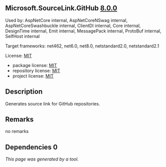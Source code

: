 Microsoft.SourceLink.GitHub [8.0.0](https://www.nuget.org/packages/Microsoft.SourceLink.GitHub/8.0.0)
--------------------

Used by: AspNetCore internal, AspNetCoreNSwag internal, AspNetCoreSwashbuckle internal, ClientDI internal, Core internal, DesignTime internal, Emit internal, MessagePack internal, ProtoBuf internal, SelfHost internal

Target frameworks: net462, net6.0, net8.0, netstandard2.0, netstandard2.1

License: [MIT](../../../../licenses/mit) 

- package license: [MIT](https://licenses.nuget.org/MIT) 
- repository license: [MIT](https://github.com/dotnet/sourcelink) 
- project license: [MIT](https://github.com/dotnet/sourcelink) 

Description
-----------
Generates source link for GitHub repositories.

Remarks
-----------
no remarks


Dependencies 0
-----------


*This page was generated by a tool.*